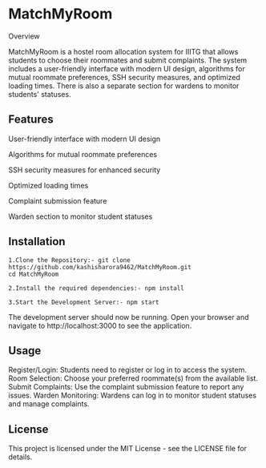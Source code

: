 # MatchMyRoom
Overview

MatchMyRoom is a hostel room allocation system for IIITG that allows students to choose their roommates and submit complaints. The system includes a user-friendly interface with modern UI design, algorithms for mutual roommate preferences, SSH security measures, and optimized loading times. There is also a separate section for wardens to monitor students' statuses.

## Features

User-friendly interface with modern UI design

Algorithms for mutual roommate preferences

SSH security measures for enhanced security

Optimized loading times

Complaint submission feature

Warden section to monitor student statuses
    
## Installation

    1.Clone the Repository:- git clone https://github.com/kashisharora9462/MatchMyRoom.git
    cd MatchMyRoom

    2.Install the required dependencies:- npm install

    3.Start the Development Server:- npm start

The development server should now be running. Open your browser and navigate to http://localhost:3000 to see the application.

## Usage

Register/Login: Students need to register or log in to access the system.
Room Selection: Choose your preferred roommate(s) from the available list.
Submit Complaints: Use the complaint submission feature to report any issues.
Warden Monitoring: Wardens can log in to monitor student statuses and manage complaints.

## License

This project is licensed under the MIT License - see the LICENSE file for details.    
